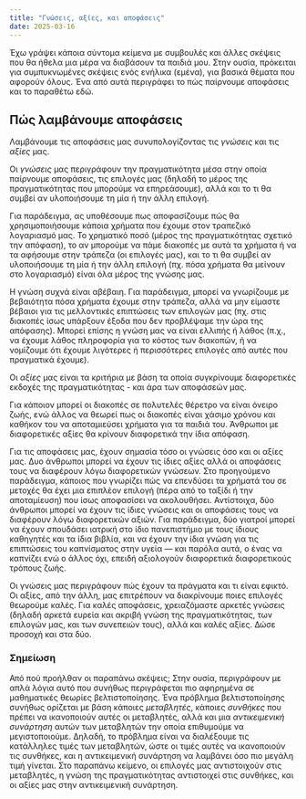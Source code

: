 ```yaml
---
title: "Γνώσεις, αξίες, και αποφάσεις"
date: 2025-03-16
---
```


Έχω γράψει κάποια σύντομα κείμενα με συμβουλές και άλλες σκέψεις που θα ήθελα μια μέρα να διαβάσουν τα παιδιά μου. Στην ουσία, πρόκειται για συμπυκνωμένες σκέψεις ενός ενήλικα (εμένα), για βασικά θέματα που αφορούν όλους. Ένα από αυτά περιγράφει το πώς παίρνουμε αποφάσεις και το παραθέτω εδώ.

## Πώς λαμβάνουμε αποφάσεις

Λαμβάνουμε τις αποφάσεις μας συνυπολογίζοντας τις _γνώσεις_ και τις _αξίες_ μας.

Οι _γνώσεις_ μας περιγράφουν την πραγματικότητα μέσα στην οποία παίρνουμε αποφάσεις, τις επιλογές μας (δηλαδή το μέρος της πραγματικότητας που μπορούμε να επηρεάσουμε), αλλά και το τι θα συμβεί αν υλοποιήσουμε τη μία ή την άλλη επιλογή. 

Για παράδειγμα, ας υποθέσουμε πως αποφασίζουμε πώς θα χρησιμοποιήσουμε κάποια χρήματα που έχουμε στον τραπεζικό λογαριασμό μας. Το χρηματικό ποσό (μέρος της πραγματικότητας σχετικό την απόφαση), το αν μπορούμε να πάμε διακοπές με αυτά τα χρήματα ή να τα αφήσουμε στην τράπεζα (οι επιλογές μας), και το τι θα συμβεί αν υλοποιήσουμε τη μία ή την άλλη επιλογή (πχ. πόσα χρήματα θα μείνουν στο λογαριασμό) είναι όλα μέρος της γνώσης μας. 

Η γνώση συχνά είναι αβέβαιη. Για παράδειγμα, μπορεί να γνωρίζουμε με βεβαιότητα πόσα χρήματα έχουμε στην τράπεζα, αλλά να μην είμαστε βέβαιοι για τις μελλοντικές επιπτώσεις των επιλογών μας (πχ. στις διακοπές ίσως υπάρξουν έξοδα που δεν προβλέψαμε την ώρα της απόφασης). Μπορεί επίσης η γνώση μας να είναι ελλιπής ή λάθος (π.χ., να έχουμε λάθος πληροφορία για το κόστος των διακοπών, ή να νομίζουμε ότι έχουμε λιγότερες ή περισσότερες επιλογές από αυτές που πραγματικά έχουμε).

Οι _αξίες_ μας είναι τα κριτήρια με βάση τα οποία συγκρίνουμε διαφορετικές εκδοχές της πραγματικότητας - και άρα των αποφάσεών μας. 

Για κάποιον μπορεί οι διακοπές σε πολυτελές θέρετρο να είναι όνειρο ζωής, ενώ άλλος να θεωρεί πως οι διακοπές είναι χάσιμο χρόνου και καθήκον του να αποταμιεύσει χρήματα για τα παιδιά του. Άνθρωποι με διαφορετικές αξίες θα κρίνουν διαφορετικά την ίδια απόφαση.

Για τις αποφάσεις μας, έχουν σημασία τόσο οι γνώσεις όσο και οι αξίες μας. Δυο άνθρωποι μπορεί να έχουν τις ίδιες αξίες αλλά οι αποφάσεις τους να διαφέρουν λόγω διαφορετικών γνώσεων. Στο προηγούμενο παράδειγμα, κάποιος που γνωρίζει πώς να επενδύσει τα χρήματά του σε μετοχές θα έχει μια επιπλέον επιλογή (πέρα από το ταξίδι ή την αποταμίευση) που ίσως αποφασίσει να ακολουθήσει. Αντίστοιχα, δύο άνθρωποι μπορεί να έχουν τις ίδιες γνώσεις και οι αποφάσεις τους να διαφέρουν λόγω διαφορετικών αξιών. Για παράδειγμα, δύο γιατροί μπορεί να έχουν σπουδάσει ιατρική στο ίδιο πανεπιστήμιο με τους ίδιους καθηγητές και τα ίδια βιβλία, και να έχουν την ίδια γνώση για τις επιπτώσεις του καπνίσματος στην υγεία — και παρόλα αυτά, ο ένας να καπνίζει ενώ ο άλλος όχι, επειδή αξιολογούν διαφορετικά διαφορετικούς τρόπους ζωής. 

Οι γνώσεις μας περιγράφουν πώς έχουν τα πράγματα και τι είναι εφικτό. Οι αξίες, από την άλλη, μας επιτρέπουν να διακρίνουμε ποιες επιλογές θεωρούμε καλές. Για καλές αποφάσεις, χρειαζόμαστε αρκετές γνώσεις (δηλαδή αρκετά ευρεία και ακριβή γνώση της πραγματικότητας, των επιλογών μας, και των συνεπειών τους), αλλά και καλές αξίες. Δώσε προσοχή και στα δύο. 

### Σημείωση

Από πού προήλθαν οι παραπάνω σκέψεις; Στην ουσία, περιγράφουν με απλά λόγια αυτό που συνήθως περιγράφεται πιο αφηρημένα σε μαθηματικές θεωρίες βελτιστοποίησης. Ένα πρόβλημα βελτιστοποίησης συνήθως ορίζεται με βάση κάποιες _μεταβλητές_, κάποιες _συνθήκες_ που πρέπει να ικανοποιούν αυτές οι μεταβλητές, αλλά και μια _αντικειμενική συνάρτηση_ αυτών των μεταβλητών την οποία επιθυμούμε να μεγιστοποιούμε. Δηλαδή, το πρόβλημα είναι να διαλέξουμε τις κατάλληλες τιμές των μεταβλητών, ώστε οι τιμές αυτές να ικανοποιούν τις συνθήκες, και η αντικειμενική συνάρτηση να λαμβάνει όσο πιο μεγάλη τιμή γίνεται. Στο παραπάνω κείμενο, οι επιλογές μας αντιστοιχούν στις μεταβλητές, η γνώση της πραγματικότητας αντιστοιχεί στις συνθήκες, και οι αξίες μας στην αντικειμενική συνάρτηση.

